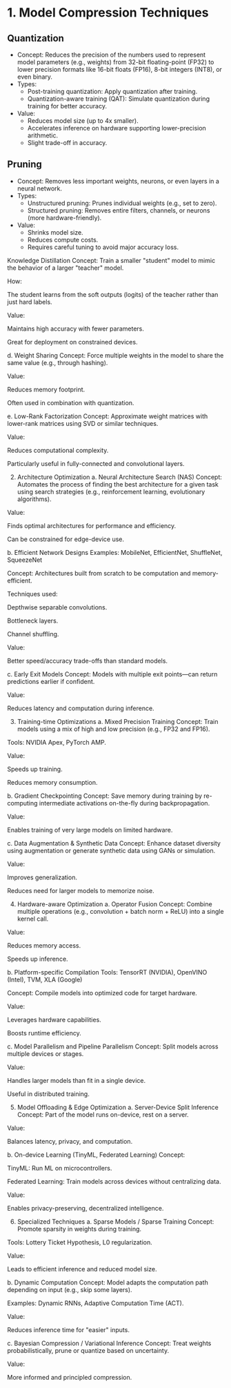 

# 1. Model Compression Techniques
## Quantization
- Concept: Reduces the precision of the numbers used to represent model parameters (e.g., weights) from 32-bit floating-point (FP32) to lower precision formats like 16-bit floats (FP16), 8-bit integers (INT8), or even binary.
- Types:
  - Post-training quantization: Apply quantization after training.
  - Quantization-aware training (QAT): Simulate quantization during training for better accuracy.
- Value:
  - Reduces model size (up to 4x smaller).
  - Accelerates inference on hardware supporting lower-precision arithmetic.
  - Slight trade-off in accuracy.

## Pruning
- Concept: Removes less important weights, neurons, or even layers in a neural network.
- Types:
  - Unstructured pruning: Prunes individual weights (e.g., set to zero).
  - Structured pruning: Removes entire filters, channels, or neurons (more hardware-friendly).
- Value:
  - Shrinks model size.
  - Reduces compute costs.
  - Requires careful tuning to avoid major accuracy loss.

Knowledge Distillation
Concept: Train a smaller "student" model to mimic the behavior of a larger "teacher" model.

How:

The student learns from the soft outputs (logits) of the teacher rather than just hard labels.

Value:

Maintains high accuracy with fewer parameters.

Great for deployment on constrained devices.

d. Weight Sharing
Concept: Force multiple weights in the model to share the same value (e.g., through hashing).

Value:

Reduces memory footprint.

Often used in combination with quantization.

e. Low-Rank Factorization
Concept: Approximate weight matrices with lower-rank matrices using SVD or similar techniques.

Value:

Reduces computational complexity.

Particularly useful in fully-connected and convolutional layers.

2. Architecture Optimization
a. Neural Architecture Search (NAS)
Concept: Automates the process of finding the best architecture for a given task using search strategies (e.g., reinforcement learning, evolutionary algorithms).

Value:

Finds optimal architectures for performance and efficiency.

Can be constrained for edge-device use.

b. Efficient Network Designs
Examples: MobileNet, EfficientNet, ShuffleNet, SqueezeNet

Concept: Architectures built from scratch to be computation and memory-efficient.

Techniques used:

Depthwise separable convolutions.

Bottleneck layers.

Channel shuffling.

Value:

Better speed/accuracy trade-offs than standard models.

c. Early Exit Models
Concept: Models with multiple exit points—can return predictions earlier if confident.

Value:

Reduces latency and computation during inference.

3. Training-time Optimizations
a. Mixed Precision Training
Concept: Train models using a mix of high and low precision (e.g., FP32 and FP16).

Tools: NVIDIA Apex, PyTorch AMP.

Value:

Speeds up training.

Reduces memory consumption.

b. Gradient Checkpointing
Concept: Save memory during training by re-computing intermediate activations on-the-fly during backpropagation.

Value:

Enables training of very large models on limited hardware.

c. Data Augmentation & Synthetic Data
Concept: Enhance dataset diversity using augmentation or generate synthetic data using GANs or simulation.

Value:

Improves generalization.

Reduces need for larger models to memorize noise.

4. Hardware-aware Optimization
a. Operator Fusion
Concept: Combine multiple operations (e.g., convolution + batch norm + ReLU) into a single kernel call.

Value:

Reduces memory access.

Speeds up inference.

b. Platform-specific Compilation
Tools: TensorRT (NVIDIA), OpenVINO (Intel), TVM, XLA (Google)

Concept: Compile models into optimized code for target hardware.

Value:

Leverages hardware capabilities.

Boosts runtime efficiency.

c. Model Parallelism and Pipeline Parallelism
Concept: Split models across multiple devices or stages.

Value:

Handles larger models than fit in a single device.

Useful in distributed training.

5. Model Offloading & Edge Optimization
a. Server-Device Split Inference
Concept: Part of the model runs on-device, rest on a server.

Value:

Balances latency, privacy, and computation.

b. On-device Learning (TinyML, Federated Learning)
Concept:

TinyML: Run ML on microcontrollers.

Federated Learning: Train models across devices without centralizing data.

Value:

Enables privacy-preserving, decentralized intelligence.

6. Specialized Techniques
a. Sparse Models / Sparse Training
Concept: Promote sparsity in weights during training.

Tools: Lottery Ticket Hypothesis, L0 regularization.

Value:

Leads to efficient inference and reduced model size.

b. Dynamic Computation
Concept: Model adapts the computation path depending on input (e.g., skip some layers).

Examples: Dynamic RNNs, Adaptive Computation Time (ACT).

Value:

Reduces inference time for "easier" inputs.

c. Bayesian Compression / Variational Inference
Concept: Treat weights probabilistically, prune or quantize based on uncertainty.

Value:

More informed and principled compression.
